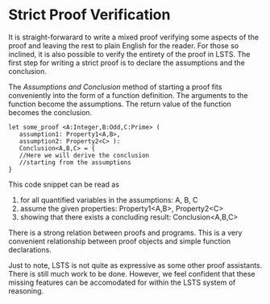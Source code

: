 # Strict Proof Verification

It is straight-forwarard to write a mixed proof verifying some aspects of the proof and leaving the rest to plain English for the reader.
For those so inclined, it is also possible to verify the entirety of the proof in LSTS.
The first step for writing a strict proof is to declare the assumptions and the conclusion.

The *Assumptions and Conclusion* method of starting a proof fits conveniently into the form of a function definition.
The arguments to the function become the assumptions.
The return value of the function becomes the conclusion.

```lsts
let some_proof <A:Integer,B:Odd,C:Prime> (
   assumption1: Property1<A,B>,
   assumption2: Property2<C> ):
   Conclusion<A,B,C> = {
   //Here we will derive the conclusion
   //starting from the assumptions
}
```

This code snippet can be read as

1. for all quantified variables in the assumptions: A, B, C
2. assume the given properties: Property1&lt;A,B&gt;, Property2&lt;C&gt;
3. showing that there exists a concluding result: Conclusion&lt;A,B,C&gt;

There is a strong relation between proofs and programs.
This is a very convenient relationship between proof objects and simple function declarations.

Just to note, LSTS is not quite as expressive as some other proof assistants.
There is still much work to be done.
However, we feel confident that these missing features can be accomodated for within the LSTS system of reasoning.
